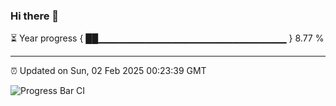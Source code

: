### Hi there 👋

⏳ Year progress { ██▁▁▁▁▁▁▁▁▁▁▁▁▁▁▁▁▁▁▁▁▁▁▁▁▁▁▁▁ } 8.77 %

---

⏰ Updated on Sun, 02 Feb 2025 00:23:39 GMT

![Progress Bar CI](https://github.com/liununu/liununu/workflows/Progress%20Bar%20CI/badge.svg)
